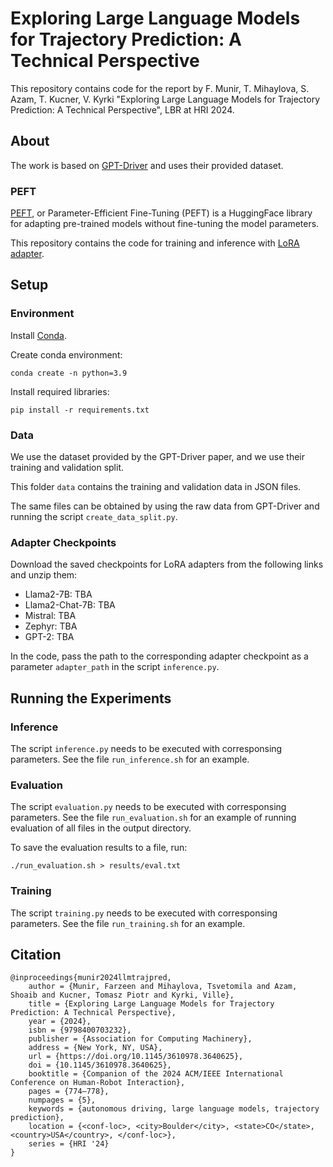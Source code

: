 # Exploring Large Language Models for Trajectory Prediction: A Technical Perspective

This repository contains code for the report by F. Munir, T. Mihaylova, S. Azam, T. Kucner, V. Kyrki "Exploring Large Language Models for Trajectory Prediction: A Technical Perspective", LBR at HRI 2024.


## About

The work is based on [GPT-Driver](https://github.com/PointsCoder/GPT-Driver) and uses their provided dataset.

### PEFT

[PEFT](https://huggingface.co/docs/peft/index), or Parameter-Efficient Fine-Tuning (PEFT) is a HuggingFace library for adapting pre-trained models without fine-tuning the model parameters.

This repository contains the code for training and inference with [LoRA adapter](https://arxiv.org/abs/2106.09685).

## Setup

### Environment

Install [Conda](https://conda.io/projects/conda/en/latest/user-guide/install/index.html). 

Create conda environment:

```
conda create -n python=3.9
```

Install required libraries:

```
pip install -r requirements.txt
```

### Data

We use the dataset provided by the GPT-Driver paper, and we use their training and validation split.

This folder `data` contains the training and validation data in JSON files.

The same files can be obtained by using the raw data from GPT-Driver and running the script `create_data_split.py`.

### Adapter Checkpoints

Download the saved checkpoints for LoRA adapters from the following links and unzip them:

* Llama2-7B: TBA
* Llama2-Chat-7B: TBA
* Mistral: TBA
* Zephyr: TBA
* GPT-2: TBA

In the code, pass the path to the corresponding adapter checkpoint as a parameter `adapter_path` in the script `inference.py`.

## Running the Experiments

### Inference

The script `inference.py` needs to be executed with corresponsing parameters. 
See the file `run_inference.sh` for an example.

### Evaluation

The script `evaluation.py` needs to be executed with corresponsing parameters. 
See the file `run_evaluation.sh` for an example of running evaluation of all files in the output directory.

To save the evaluation results to a file, run:
```
./run_evaluation.sh > results/eval.txt
```

### Training

The script `training.py` needs to be executed with corresponsing parameters. 
See the file `run_training.sh` for an example.

## Citation

```
@inproceedings{munir2024llmtrajpred,
    author = {Munir, Farzeen and Mihaylova, Tsvetomila and Azam, Shoaib and Kucner, Tomasz Piotr and Kyrki, Ville},
    title = {Exploring Large Language Models for Trajectory Prediction: A Technical Perspective},
    year = {2024},
    isbn = {9798400703232},
    publisher = {Association for Computing Machinery},
    address = {New York, NY, USA},
    url = {https://doi.org/10.1145/3610978.3640625},
    doi = {10.1145/3610978.3640625},
    booktitle = {Companion of the 2024 ACM/IEEE International Conference on Human-Robot Interaction},
    pages = {774–778},
    numpages = {5},
    keywords = {autonomous driving, large language models, trajectory prediction},
    location = {<conf-loc>, <city>Boulder</city>, <state>CO</state>, <country>USA</country>, </conf-loc>},
    series = {HRI '24}
}
```